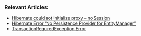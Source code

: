 ### Relevant Articles:

- [Hibernate could not initialize proxy – no Session](https://www.surya.com/hibernate-initialize-proxy-exception)
- [Hibernate Error “No Persistence Provider for EntityManager”](https://www.surya.com/hibernate-no-persistence-provider)
- [TransactionRequiredException Error](https://www.surya.com/jpa-transaction-required-exception)